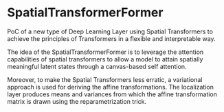 # SpatialTransformerFormer
PoC of a new type of Deep Learning Layer using Spatial Transformers to achieve the principles of Transformers in a flexible and interpretable way.

The idea of the SpatialTransformerFormer is to leverage the attention capabilities of spatial transformers to allow a model to attain spatially meaningful latent states through a canvas-based self attention.

Moreover, to make the Spatial Transformers less erratic, a variational approach is used for deriving the affine transformations. The localization layer produces means and variances from which the affine transformation matrix is drawn using the reparametrization trick.
